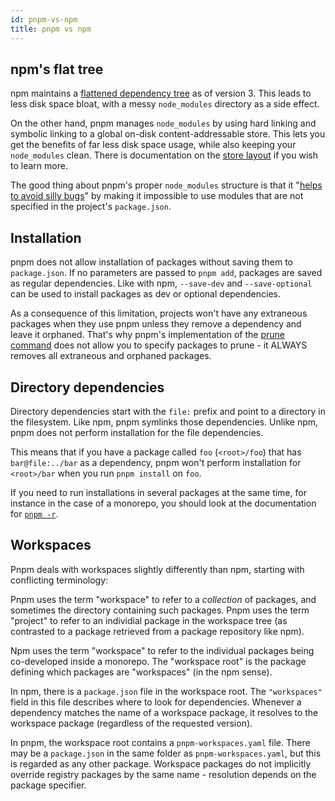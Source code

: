 ```yaml
---
id: pnpm-vs-npm
title: pnpm vs npm
---
```


## npm's flat tree

npm maintains a [flattened dependency tree] as of version 3. This leads to less
disk space bloat, with a messy `node_modules` directory as a side effect.

On the other hand, pnpm manages `node_modules` by using hard linking and
symbolic linking to a global on-disk content-addressable store. This lets you get the benefits of far less disk space usage, while also keeping your
`node_modules` clean. There is documentation on the [store layout] if you wish
to learn more.

The good thing about pnpm's proper `node_modules` structure is that it
"[helps to avoid silly bugs]" by making it impossible to use modules that are not
specified in the project's `package.json`.

[flattened dependency tree]: https://github.com/npm/npm/issues/6912
[store layout]: symlinked-node-modules-structure
[helps to avoid silly bugs]: https://www.kochan.io/nodejs/pnpms-strictness-helps-to-avoid-silly-bugs.html

## Installation

pnpm does not allow installation of packages without saving them to
`package.json`. If no parameters are passed to `pnpm add`, packages are saved as
regular dependencies. Like with npm, `--save-dev` and `--save-optional` can be
used to install packages as dev or optional dependencies.

As a consequence of this limitation, projects won't have any extraneous packages
when they use pnpm unless they remove a dependency and leave it orphaned. That's
why pnpm's implementation of the [prune command] does not allow you to specify
packages to prune - it ALWAYS removes all extraneous and orphaned packages.

[prune command]: cli/prune

## Directory dependencies

Directory dependencies start with the `file:` prefix and point to a directory in
the filesystem. Like npm, pnpm symlinks those dependencies. Unlike npm, pnpm
does not perform installation for the file dependencies.

This means that if you have a package called `foo` (`<root>/foo`) that has
`bar@file:../bar` as a dependency, pnpm won't perform installation for
`<root>/bar` when you run `pnpm install` on `foo`.

If you need to run installations in several packages at the same time, for
instance in the case of a monorepo, you should look at the documentation for
[`pnpm -r`].

[`pnpm -r`]: cli/recursive

## Workspaces

Pnpm deals with workspaces slightly differently than npm, starting with conflicting terminology:

Pnpm uses the term "workspace" to refer to a *collection* of packages, and sometimes the directory containing such packages. Pnpm uses the term "project" to refer to an individial package in the workspace tree (as contrasted to a package retrieved from a package repository like npm).

Npm uses the term "workspace" to refer to the individual packages being co-developed inside a monorepo. The "workspace root" is the package defining which packages are "workspaces" (in the npm sense).

In npm, there is a `package.json` file in the workspace root. The `"workspaces"` field in this file describes where to look for dependencies. Whenever a dependency matches the name of a workspace package, it resolves to the workspace package (regardless of the requested version).

In pnpm, the workspace root contains a `pnpm-workspaces.yaml` file. There may be a `package.json` in the same folder as `pnpm-workspaces.yaml`, but this is regarded as any other package. Workspace packages do not implicitly override registry packages by the same name - resolution depends on the package specifier.
